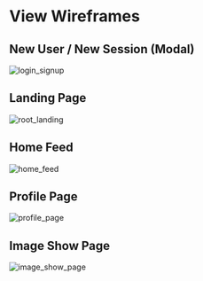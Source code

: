 # View Wireframes

## New User / New Session (Modal)
![login_signup]

## Landing Page
![root_landing]

## Home Feed
![home_feed]

## Profile Page
![profile_page]

## Image Show Page
![image_show_page]

[login_signup]: ./wireframes/login_signup.png
[root_landing]: ./wireframes/root_landing.png
[home_feed]: ./wireframes/home_feed.png
[profile_page]: ./wireframes/profile_page.png
[image_show_page]: ./wireframes/image_show_page.png
